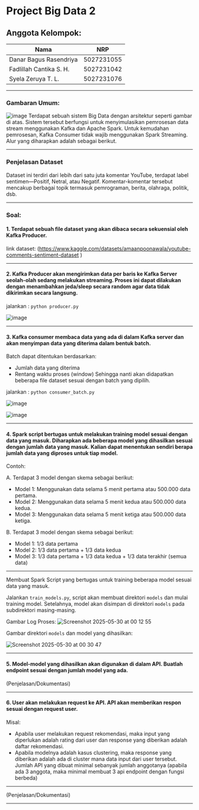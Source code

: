 # Project Big Data 2

## Anggota Kelompok:
|             Nama              |     NRP    |
|-------------------------------|------------|
| Danar Bagus Rasendriya        | 5027231055 |
| Fadlillah Cantika S. H.          | 5027231042 |
| Syela Zeruya T. L.      | 5027231076 |
***
### Gambaran Umum:
![image](https://github.com/user-attachments/assets/c91da21a-2764-4d03-a3bc-6fb705749b0c)
Terdapat sebuah sistem Big Data dengan arsitektur seperti gambar di atas. Sistem tersebut berfungsi untuk menyimulasikan pemrosesan data stream menggunakan Kafka dan Apache Spark. Untuk kemudahan pemrosesan, Kafka Consumer tidak wajib menggunakan Spark Streaming. Alur yang diharapkan adalah sebagai berikut.
***
### Penjelasan Dataset
Dataset ini terdiri dari lebih dari satu juta komentar YouTube, terdapat label sentimen—Positif, Netral, atau Negatif. Komentar-komentar tersebut mencakup berbagai topik termasuk pemrograman, berita, olahraga, politik, dsb.
***
### Soal:
#### 1. Terdapat sebuah file dataset yang akan dibaca secara sekuensial oleh Kafka Producer.
link dataset: (https://www.kaggle.com/datasets/amaanpoonawala/youtube-comments-sentiment-dataset
)
***
#### 2. Kafka Producer akan mengirimkan data per baris ke Kafka Server seolah-olah sedang melakukan streaming. Proses ini dapat dilakukan dengan menambahkan jeda/sleep secara random agar data tidak dikirimkan secara langsung.

jalankan : ```python producer.py```

![image](https://github.com/user-attachments/assets/12cc4629-133e-4a00-b1f0-0c7b5ed4afa8)

***
#### 3. Kafka consumer membaca data yang ada di dalam Kafka server dan akan menyimpan data yang diterima dalam bentuk batch.
Batch dapat ditentukan berdasarkan:

- Jumlah data yang diterima
- Rentang waktu proses (window) Sehingga nanti akan didapatkan beberapa file dataset sesuai dengan batch yang dipilih.

jalankan : ```python consumer_batch.py```

![image](https://github.com/user-attachments/assets/7b3dc987-737a-48b2-adcb-88a79f2517c4)

![image](https://github.com/user-attachments/assets/a110b8bd-4ada-49ca-bd8f-7a831690c152)

***
#### 4. Spark script bertugas untuk melakukan training model sesuai dengan data yang masuk. Diharapkan ada beberapa model yang dihasilkan sesuai dengan jumlah data yang masuk. Kalian dapat menentukan sendiri berapa jumlah data yang diproses untuk tiap model.
Contoh:

A. Terdapat 3 model dengan skema sebagai berikut:
- Model 1: Menggunakan data selama 5 menit pertama atau 500.000 data pertama.
- Model 2: Menggunakan data selama 5 menit kedua atau 500.000 data kedua.
- Model 3: Menggunakan data selama 5 menit ketiga atau 500.000 data ketiga.

B. Terdapat 3 model dengan skema sebagai berikut:
- Model 1: 1/3 data pertama
- Model 2: 1/3 data pertama + 1/3 data kedua
- Model 3: 1/3 data pertama + 1/3 data kedua + 1/3 data terakhir (semua data)
***
Membuat Spark Script yang bertugas untuk training beberapa model sesuai data yang masuk.

Jalankan `train_models.py`, script akan membuat direktori `models` dan mulai training model. Setelahnya, model akan disimpan di direktori `models` pada subdirektori masing-masing.

Gambar Log Proses:
![Screenshot 2025-05-30 at 00 12 55](https://github.com/user-attachments/assets/bc99aa00-2667-4e88-b0db-01a1579c004f)


Gambar direktori `models` dan model yang dihasilkan:

![Screenshot 2025-05-30 at 00 30 47](https://github.com/user-attachments/assets/681bb7b2-f83f-4533-95c7-ff62afa86cda)
***
#### 5. Model-model yang dihasilkan akan digunakan di dalam API. Buatlah endpoint sesuai dengan jumlah model yang ada.
(Penjelasan/Dokumentasi)
***
#### 6. User akan melakukan request ke API. API akan memberikan respon sesuai dengan request user.
Misal:
- Apabila user melakukan request rekomendasi, maka input yang diperlukan adalah rating dari user dan response yang diberikan adalah daftar rekomendasi.
- Apabila modelnya adalah kasus clustering, maka response yang diberikan adalah ada di cluster mana data input dari user tersebut.
Jumlah API yang dibuat minimal sebanyak jumlah anggotanya (apabila ada 3 anggota, maka minimal membuat 3 api endpoint dengan fungsi berbeda)
***
(Penjelasan/Dokumentasi)
***

